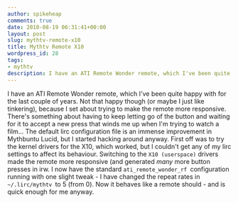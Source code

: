 ```yaml
---
author: spikeheap
comments: true
date: 2010-08-19 06:31:41+00:00
layout: post
slug: mythtv-remote-x10
title: Mythtv Remote X10
wordpress_id: 28
tags:
- mythtv
description: I have an ATI Remote Wonder remote, which I've been quite happy with for the last couple of years. Not that happy though (or maybe I just like tinkering), because I set about trying to make the remote more responsive
---
```


I have an ATI Remote Wonder remote, which I've been quite happy with for the last couple of years. Not that happy though (or maybe I just like tinkering), because I set about trying to make the remote more responsive. There's something about having to keep letting go of the button and waiting for it to accept a new press that winds me up when I'm trying to watch a film... 
The default lirc  configuration file is an immense improvement in Mythbuntu Lucid, but I started hacking around anyway. 
First off was to try the kernel drivers for the X10, which worked, but I couldn't get any of my lirc settings to affect its behaviour. Switching to the `X10 (userspace)` drivers made the remote more responsive (and generated *many* more button presses in irw.
I now have the standard `ati_remote_wonder_rf `configuration running with one slight tweak - I have changed the repeat rates in `~/.lirc/mythtv `to 5 (from 0). 
Now it behaves like a remote should - and is quick enough for me anyway.
